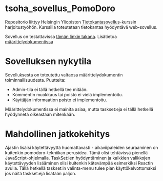 # tsoha_sovellus_PomoDoro
Repositorio liittyy Helsingin Yliopiston [Tietokantasovellus](https://hy-tsoha.github.io/materiaali/index)-kurssin harjoitustyöhön.
Kurssilla toteutetaan tietokantaa hyödyntävä web-sovellus.

Sovellus on testattavissa [tämän linkin takana](https://tsoha-pomodoro.herokuapp.com/).
Lisätietoa [määrittelydokumentissa](https://github.com/olenleo/tsoha_sovellus_PomoDoro/blob/main/maarittelydokumentti.md)

# Sovelluksen nykytila

Sovelluksesta on toteutettu valtaosa määrittelydokumentin toiminnallisuudesta. Puutteita:
- Admin-tila ei tällä hetkellä tee mitään.
- Kommentin muokkaus tai poisto ei vielä implementoitu.
- Käyttäjän informaation poisto ei implementoitu.

Määrittelydokumentissa ei mainita asiaa, mutta taskset:eja ei tällä hetkellä hyödynnetä oikeastaan mitenkään. 

# Mahdollinen jatkokehitys

Ajastin lisäisi käytettävyyttä huomattavasti - aikaviipaleiden seuraaminen on kuitenkin pomodoro-tekniikan perusidea. Tämä olisi tehtävissä pienellä JavaScript-ohjelmalla. TaskSet:ien hyödyntäminen ja kaikkien valikkojen käytettävyyden lisääminen olisi kuitenkin kätevämpää esimerkiksi Reactin avulla. Tällä hetkellä taskset:in valinta-menu tulee pian käyttökelvottomaksi jos näitä taskset:ejä lisätään paljon.


